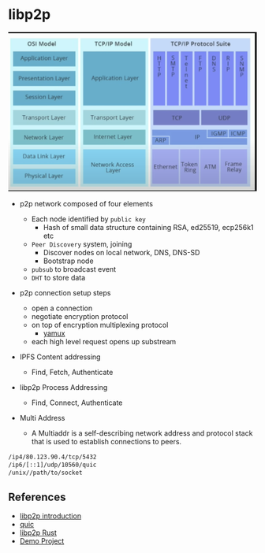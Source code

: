 # libp2p

![](screen/tcpip.png)

- p2p network composed of four elements
    - Each node identified by `public key`
        - Hash of small data structure containing RSA, ed25519, ecp256k1 etc
    - `Peer Discovery` system, joining
        - Discover nodes on  local network, DNS, DNS-SD
        - Bootstrap node
    - `pubsub` to broadcast event
    - `DHT` to store data

- p2p connection setup steps
    - open a connection
    - negotiate encryption protocol
    - on top of encryption multiplexing protocol
        - [yamux](https://github.com/hashicorp/yamux)
    - each high level request opens up substream

- IPFS Content addressing
    - Find, Fetch, Authenticate
- libp2p Process Addressing
    - Find, Connect, Authenticate
- Multi Address
    - A Multiaddr is a self-describing network address and protocol stack that is used to establish connections to peers.
    
```
/ip4/80.123.90.4/tcp/5432
/ip6/[::1]/udp/10560/quic
/unix//path/to/socket
```

## References
- [libp2p introduction](https://www.youtube.com/watch?v=CRe_oDtfRLw)
- [quic](https://www.youtube.com/watch?v=4FvMed5iCb4)
- [libp2p Rust](https://www.youtube.com/watch?v=Sss2Tl7WRDQ) 
- [Demo Project](https://github.com/tomaka/2018-rustrush-demo)